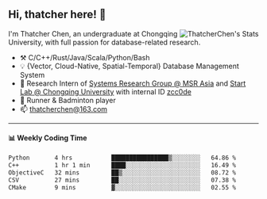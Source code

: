 ## Hi, thatcher here! :wave:

<img align="right" src="https://github-readme-stats.vercel.app/api?username=thatcherchen&title_color=333&text_color=777" alt="ThatcherChen's Stats" >

I'm Thatcher Chen, an undergraduate at Chongqing University, with full passion for database-related research.

- :hammer_and_pick:  C/C++/Rust/Java/Scala/Python/Bash
- :bulb:  {Vector, Cloud-Native, Spatial-Temporal} Database Management System
- :telescope:  Research Intern of [Systems Research Group @ MSR Asia](https://www.microsoft.com/en-us/research/group/systems-research-group-asia) and [Start Lab @ Chongqing University](https://github.com/Spatio-Temporal-Lab) with internal ID [zcc0de](https://github.com/zcc0de)
- :seedling:  Runner & Badminton player
- :mailbox: thatcherchen@163.com

---

#### :bar_chart: Weekly Coding Time

<!--START_SECTION:waka-->

```txt
Python       4 hrs           ████████████████▒░░░░░░░░   64.86 %
C++          1 hr 1 min      ████░░░░░░░░░░░░░░░░░░░░░   16.49 %
ObjectiveC   32 mins         ██▒░░░░░░░░░░░░░░░░░░░░░░   08.72 %
CSV          27 mins         ██░░░░░░░░░░░░░░░░░░░░░░░   07.38 %
CMake        9 mins          ▓░░░░░░░░░░░░░░░░░░░░░░░░   02.55 %
```

<!--END_SECTION:waka-->
